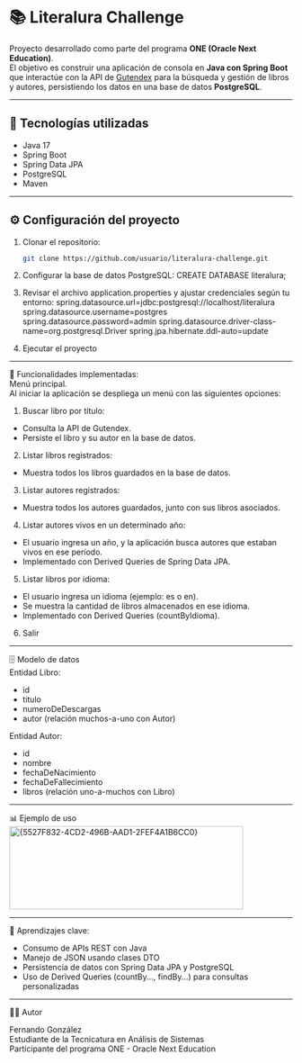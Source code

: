 # 📚 Literalura Challenge

Proyecto desarrollado como parte del programa **ONE (Oracle Next Education)**.  
El objetivo es construir una aplicación de consola en **Java con Spring Boot** que interactúe con la API de [Gutendex](https://gutendex.com/) para la búsqueda y gestión de libros y autores, persistiendo los datos en una base de datos **PostgreSQL**.

---

## 🚀 Tecnologías utilizadas
- Java 17
- Spring Boot
- Spring Data JPA
- PostgreSQL
- Maven

---

## ⚙️ Configuración del proyecto
1. Clonar el repositorio:
   ```bash
   git clone https://github.com/usuario/literalura-challenge.git

2. Configurar la base de datos PostgreSQL:
CREATE DATABASE literalura;

3. Revisar el archivo application.properties y ajustar credenciales según tu entorno:
spring.datasource.url=jdbc:postgresql://localhost/literalura
spring.datasource.username=postgres
spring.datasource.password=admin
spring.datasource.driver-class-name=org.postgresql.Driver
spring.jpa.hibernate.ddl-auto=update

4. Ejecutar el proyecto

---
📖 Funcionalidades implementadas:  
Menú principal.  
Al iniciar la aplicación se despliega un menú con las siguientes opciones:

1) Buscar libro por título:
  - Consulta la API de Gutendex.
  - Persiste el libro y su autor en la base de datos.

2) Listar libros registrados:
  - Muestra todos los libros guardados en la base de datos.

3) Listar autores registrados:
  - Muestra todos los autores guardados, junto con sus libros asociados.

4) Listar autores vivos en un determinado año:
  - El usuario ingresa un año, y la aplicación busca autores que estaban vivos en ese período.
  - Implementado con Derived Queries de Spring Data JPA.

5) Listar libros por idioma:
  - El usuario ingresa un idioma (ejemplo: es o en).
  - Se muestra la cantidad de libros almacenados en ese idioma.
  - Implementado con Derived Queries (countByIdioma).

6) Salir

---
🗄️ Modelo de datos  
Entidad Libro:
  - id
  - titulo
  - numeroDeDescargas
  - autor (relación muchos-a-uno con Autor)

Entidad Autor:
  - id
  - nombre
  - fechaDeNacimiento
  - fechaDeFallecimiento
  - libros (relación uno-a-muchos con Libro)

---
📊 Ejemplo de uso
<img width="416" height="148" alt="{5527F832-4CD2-496B-AAD1-2FEF4A1B6CC0}" src="https://github.com/user-attachments/assets/c49841ab-302d-4690-a856-26b6a30d7ecb" />

---
📌 Aprendizajes clave:
  - Consumo de APIs REST con Java
  - Manejo de JSON usando clases DTO
  - Persistencia de datos con Spring Data JPA y PostgreSQL
  - Uso de Derived Queries (countBy..., findBy...) para consultas personalizadas

---
👨‍💻 Autor

Fernando González  
Estudiante de la Tecnicatura en Análisis de Sistemas  
Participante del programa ONE - Oracle Next Education


